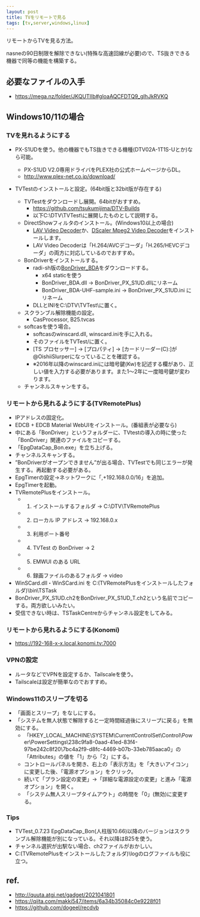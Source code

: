 ```yaml
---
layout: post
title: TVをリモートで見る
tags: [tv,server,windows,linux]
---
```


リモートからTVを見る方法。

nasneの90日制限を解除できない(特殊な高速回線が必要)ので、TS抜きできる機器で同等の機能を構築する。

## 必要なファイルの入手

* https://mega.nz/folder/JKQUTIIb#gloaAQCFDTQ9_gIhJkRVKQ

## Windows10/11の場合
### TVを見れるようにする

* PX-S1UDを使う。他の機器でもTS抜きできる機種(DTV02A-1T1S-Uとか)なら可能。
  * PX-S1UD V2.0専用ドライバをPLEX社の公式ホームページからDL。
  * http://www.plex-net.co.jp/download/

* TVTestのインストールと設定。(64bit版と32bit版が存在する)
  * TVTestをダウンロードし展開。64bitがおすすめ。
    * https://github.com/tsukumijima/DTV-Builds
    * 以下C:\DTV\TVTest\に展開したものとして説明する。
  * DirectShowフィルタのインストール。(Windows10以上の場合)
    * [LAV Video Decoder](https://github.com/Nevcairiel/LAVFilters/releases)か、[DScaler Mpeg2 Video Decoder](https://www.free-codecs.com/download/dscaler_mpeg_filters.htm)をインストールします。
    * LAV Video Decoderは「H.264/AVCデコーダ」「H.265/HEVCデコーダ」の両方に対応しているのでおすすめ。
  * BonDriverをインストールする。
    * radi-sh版の[BonDriver_BDA](https://github.com/radi-sh/BonDriver_BDA/releases)をダウンロードする。
      * x64 staticを使う
      * BonDriver_BDA.dll → BonDriver_PX_S1UD.dllにリネーム
      * BonDriver_BDA-UHF-sample.ini → BonDriver_PX_S1UD.ini にリネーム
    * DLLとINIをC:\DTV\TVTest\に置く。
  * スクランブル解除機能の設定。
    * CasProcessor, B25.tvcas
  * softcasを使う場合。
    * softcasのwinscard.dll, winscard.iniを手に入れる。
    * そのファイルをTVTest/に置く。
    *  [TS プロセッサー] → [プロパティ] → [カードリーダー(C):]が@OishiiSlurperになっていることを確認する。
    * ※2016年以降のwinscard.iniには暗号鍵(Kw)を記述する欄があり、正しい値を入力する必要があります。また1～2年に一度暗号鍵が変わります。
  * チャンネルスキャンをする。

### リモートから見れるようにする(TVRemotePlus)

* IPアドレスの固定化。
* EDCB + EDCB Material WebUIをインストール。(番組表が必要なら)
 * 中にある「BonDriver」というフォルダーに、TVtestの導入の時に使った「BonDriver」関連のファイルをコピーする。
 * 「EpgDataCap_Bon.exe」を立ち上げる。
 * チャンネルスキャンする。
 * ”BonDriverがオープンできません”が出る場合、TVTestでも同じエラーが発生する。再起動する必要がある。
 * EpgTimerの設定→ネットワークに「,+192.168.0.0/16」を追加。
 * EpgTimerを起動。
* TVRemotePlusをインストール。
  * 1. インストールするフォルダ → C:\DTV\TVRemotePlus
  * 2. ローカル IP アドレス → 192.168.0.x
  * 3. 利用ポート番号
  * 4. TVTest の BonDriver → 2
  * 5. EMWUI のある URL
  * 6. 録画ファイルのあるフォルダ → video
 * WinSCard.dll・WinSCard.ini を C:\(TVRemotePlusをインストールしたフォルダ)\bin\TSTask
 * BonDriver_PX_S1UD.ch2をBonDriver_PX_S1UD_T.ch2という名前でコピーする。両方欲しいみたい。
 * 受信できない時は、TSTaskCentreからチャンネル設定をしてみる。

### リモートから見れるようにする(Konomi)

* https://192-168-x-x.local.konomi.tv:7000

### VPNの設定

* ルータなどでVPNを設定するか、Tailscaleを使う。
* Tailscaleは設定が簡単なのでおすすめ。

### Windows11のスリープを切る

* 「画面とスリープ」をなしにする。
* 「システムを無人状態で解除すると一定時間経過後にスリープに戻る」を無効にする。
  * 「HKEY_LOCAL_MACHINE\SYSTEM\CurrentControlSet\Control\Power\PowerSettings\238c9fa8-0aad-41ed-83f4-97be242c8f20\7bc4a2f9-d8fc-4469-b07b-33eb785aaca0」の「Attributes」の値を「1」から「2」にする。
  * コントロールパネルを開き、右上の「表示方法」を「大きいアイコン」に変更した後、「電源オプション」をクリック。
  * 続いて「プラン設定の変更」→「詳細な電源設定の変更」と進み「電源オプション」を開く。
  * 「システム無人スリープタイムアウト」の時間を「0」(無効)に変更する。

### Tips

* TVTest_0.7.23 EpgDataCap_Bon(人柱版10.66)以降のバージョンはスクランブル解除機能が別になっている。それ以降はB25を使う。
* チャンネル選択が出駅ない場合、ch2ファイルがおかしい。
* C:\(TVRemotePlusをインストールしたフォルダ)\logのログファイルも役に立つ。

## ref.

* http://quuta.atgj.net/gadget/2021041801
* https://qiita.com/makki547/items/6a34b35084c0e9228f01
* https://github.com/dogeel/recdvb
